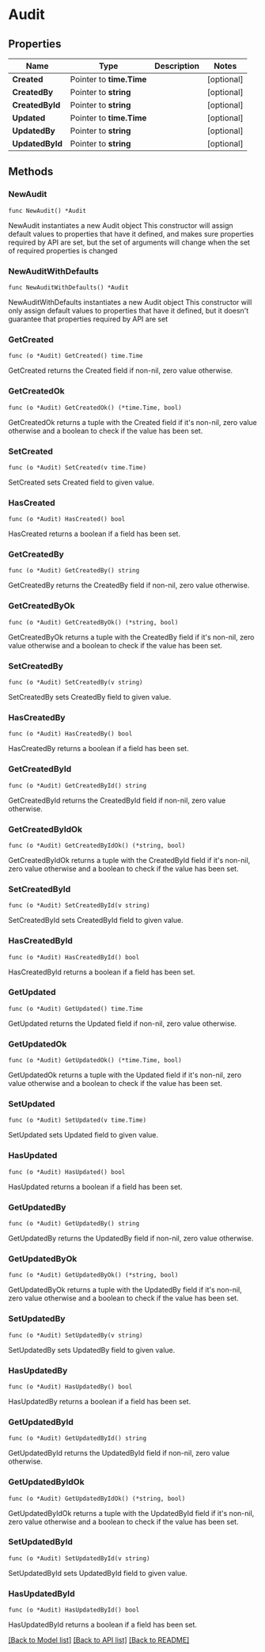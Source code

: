 # Audit

## Properties

Name | Type | Description | Notes
------------ | ------------- | ------------- | -------------
**Created** | Pointer to **time.Time** |  | [optional] 
**CreatedBy** | Pointer to **string** |  | [optional] 
**CreatedById** | Pointer to **string** |  | [optional] 
**Updated** | Pointer to **time.Time** |  | [optional] 
**UpdatedBy** | Pointer to **string** |  | [optional] 
**UpdatedById** | Pointer to **string** |  | [optional] 

## Methods

### NewAudit

`func NewAudit() *Audit`

NewAudit instantiates a new Audit object
This constructor will assign default values to properties that have it defined,
and makes sure properties required by API are set, but the set of arguments
will change when the set of required properties is changed

### NewAuditWithDefaults

`func NewAuditWithDefaults() *Audit`

NewAuditWithDefaults instantiates a new Audit object
This constructor will only assign default values to properties that have it defined,
but it doesn't guarantee that properties required by API are set

### GetCreated

`func (o *Audit) GetCreated() time.Time`

GetCreated returns the Created field if non-nil, zero value otherwise.

### GetCreatedOk

`func (o *Audit) GetCreatedOk() (*time.Time, bool)`

GetCreatedOk returns a tuple with the Created field if it's non-nil, zero value otherwise
and a boolean to check if the value has been set.

### SetCreated

`func (o *Audit) SetCreated(v time.Time)`

SetCreated sets Created field to given value.

### HasCreated

`func (o *Audit) HasCreated() bool`

HasCreated returns a boolean if a field has been set.

### GetCreatedBy

`func (o *Audit) GetCreatedBy() string`

GetCreatedBy returns the CreatedBy field if non-nil, zero value otherwise.

### GetCreatedByOk

`func (o *Audit) GetCreatedByOk() (*string, bool)`

GetCreatedByOk returns a tuple with the CreatedBy field if it's non-nil, zero value otherwise
and a boolean to check if the value has been set.

### SetCreatedBy

`func (o *Audit) SetCreatedBy(v string)`

SetCreatedBy sets CreatedBy field to given value.

### HasCreatedBy

`func (o *Audit) HasCreatedBy() bool`

HasCreatedBy returns a boolean if a field has been set.

### GetCreatedById

`func (o *Audit) GetCreatedById() string`

GetCreatedById returns the CreatedById field if non-nil, zero value otherwise.

### GetCreatedByIdOk

`func (o *Audit) GetCreatedByIdOk() (*string, bool)`

GetCreatedByIdOk returns a tuple with the CreatedById field if it's non-nil, zero value otherwise
and a boolean to check if the value has been set.

### SetCreatedById

`func (o *Audit) SetCreatedById(v string)`

SetCreatedById sets CreatedById field to given value.

### HasCreatedById

`func (o *Audit) HasCreatedById() bool`

HasCreatedById returns a boolean if a field has been set.

### GetUpdated

`func (o *Audit) GetUpdated() time.Time`

GetUpdated returns the Updated field if non-nil, zero value otherwise.

### GetUpdatedOk

`func (o *Audit) GetUpdatedOk() (*time.Time, bool)`

GetUpdatedOk returns a tuple with the Updated field if it's non-nil, zero value otherwise
and a boolean to check if the value has been set.

### SetUpdated

`func (o *Audit) SetUpdated(v time.Time)`

SetUpdated sets Updated field to given value.

### HasUpdated

`func (o *Audit) HasUpdated() bool`

HasUpdated returns a boolean if a field has been set.

### GetUpdatedBy

`func (o *Audit) GetUpdatedBy() string`

GetUpdatedBy returns the UpdatedBy field if non-nil, zero value otherwise.

### GetUpdatedByOk

`func (o *Audit) GetUpdatedByOk() (*string, bool)`

GetUpdatedByOk returns a tuple with the UpdatedBy field if it's non-nil, zero value otherwise
and a boolean to check if the value has been set.

### SetUpdatedBy

`func (o *Audit) SetUpdatedBy(v string)`

SetUpdatedBy sets UpdatedBy field to given value.

### HasUpdatedBy

`func (o *Audit) HasUpdatedBy() bool`

HasUpdatedBy returns a boolean if a field has been set.

### GetUpdatedById

`func (o *Audit) GetUpdatedById() string`

GetUpdatedById returns the UpdatedById field if non-nil, zero value otherwise.

### GetUpdatedByIdOk

`func (o *Audit) GetUpdatedByIdOk() (*string, bool)`

GetUpdatedByIdOk returns a tuple with the UpdatedById field if it's non-nil, zero value otherwise
and a boolean to check if the value has been set.

### SetUpdatedById

`func (o *Audit) SetUpdatedById(v string)`

SetUpdatedById sets UpdatedById field to given value.

### HasUpdatedById

`func (o *Audit) HasUpdatedById() bool`

HasUpdatedById returns a boolean if a field has been set.


[[Back to Model list]](../README.md#documentation-for-models) [[Back to API list]](../README.md#documentation-for-api-endpoints) [[Back to README]](../README.md)



